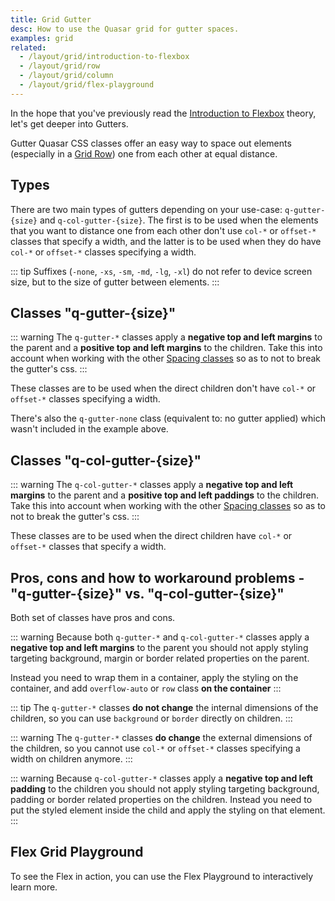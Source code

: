 ```yaml
---
title: Grid Gutter
desc: How to use the Quasar grid for gutter spaces.
examples: grid
related:
  - /layout/grid/introduction-to-flexbox
  - /layout/grid/row
  - /layout/grid/column
  - /layout/grid/flex-playground
---
```


In the hope that you've previously read the [Introduction to Flexbox](/layout/grid/introduction-to-flexbox) theory, let's get deeper into Gutters.

Gutter Quasar CSS classes offer an easy way to space out elements (especially in a [Grid Row](/layout/grid/row)) one from each other at equal distance.

## Types
There are two main types of gutters depending on your use-case: `q-gutter-{size}` and `q-col-gutter-{size}`. The first is to be used when the elements that you want to distance one from each other don't use `col-*` or `offset-*` classes that specify a width, and the latter is to be used when they do have `col-*` or `offset-*` classes specifying a width.

::: tip
Suffixes (`-none`, `-xs`, `-sm`, `-md`, `-lg`, `-xl`) do not refer to device screen size, but to the size of gutter between elements.
:::

## Classes "q-gutter-{size}"

::: warning
The `q-gutter-*` classes apply a **negative top and left margins** to the parent and a **positive top and left margins** to the children. Take this into account when working with the other [Spacing classes](/style/spacing) so as to not to break the gutter's css.
:::

These classes are to be used when the direct children don't have `col-*` or `offset-*` classes specifying a width.

<doc-example title="Sizes for q-gutter" file="GutterSize" />

There's also the `q-gutter-none` class (equivalent to: no gutter applied) which wasn't included in the example above.

<doc-example title="Horizontal only q-gutter" file="GutterHorizontal" />

<doc-example title="Vertical only q-gutter" file="GutterVertical" />

<doc-example title="Mixed horizontal and vertical q-gutter" file="GutterMixed" />

## Classes "q-col-gutter-{size}"

::: warning
The `q-col-gutter-*` classes apply a **negative top and left margins** to the parent and a **positive top and left paddings** to the children. Take this into account when working with the other [Spacing classes](/style/spacing) so as to not to break the gutter's css.
:::

These classes are to be used when the direct children have `col-*` or `offset-*` classes that specify a width.

<doc-example title="Sizes for q-col-gutter" file="ColGutterSize" />

<doc-example title="Horizontal only q-col-gutter" file="ColGutterHorizontal" />

<doc-example title="Vertical only q-col-gutter" file="ColGutterVertical" />

<doc-example title="Mixed horizontal and vertical q-col-gutter" file="ColGutterMixed" />

## Pros, cons and how to workaround problems - "q-gutter-{size}" vs. "q-col-gutter-{size}"

Both set of classes have pros and cons.

::: warning
Because both `q-gutter-*` and `q-col-gutter-*` classes apply a **negative top and left margins** to the parent you should not apply styling targeting background, margin or border related properties on the parent.

Instead you need to wrap them in a container, apply the styling on the container, and add `overflow-auto` or `row` class **on the container**
:::

<doc-example title="Parent styling" file="ParentStyling" />

::: tip
The `q-gutter-*` classes **do not change** the internal dimensions of the children, so you can use `background` or `border` directly on children.
:::

::: warning
The `q-gutter-*` classes **do change** the external dimensions of the children, so you cannot use `col-*` or `offset-*` classes specifying a width on children anymore.
:::

<doc-example title="Children size compare" file="ChildrenSizeCompare" />

::: warning
Because `q-col-gutter-*` classes apply a **negative top and left padding** to the children you should not apply styling targeting background, padding or border related properties on the children. Instead you need to put the styled element inside the child and apply the styling on that element.
:::

<doc-example title="Children styling" file="ChildrenStyling" />

## Flex Grid Playground
To see the Flex in action, you can use the Flex Playground to interactively learn more.

<q-btn icon-right="launch" label="Flex Playground" to="/layout/grid/flex-playground" />
